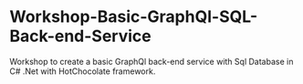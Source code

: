 # Workshop-Basic-GraphQl-SQL-Back-end-Service
Workshop to create a basic GraphQl back-end service with Sql Database in C# .Net with HotChocolate framework.
